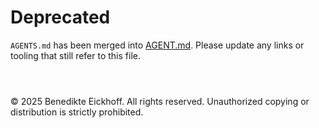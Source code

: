 # Deprecated

`AGENTS.md` has been merged into [AGENT.md](AGENT.md).
Please update any links or tooling that still refer to this file.

```



```
© 2025 Benedikte Eickhoff. All rights reserved.
Unauthorized copying or distribution is strictly prohibited.
```
